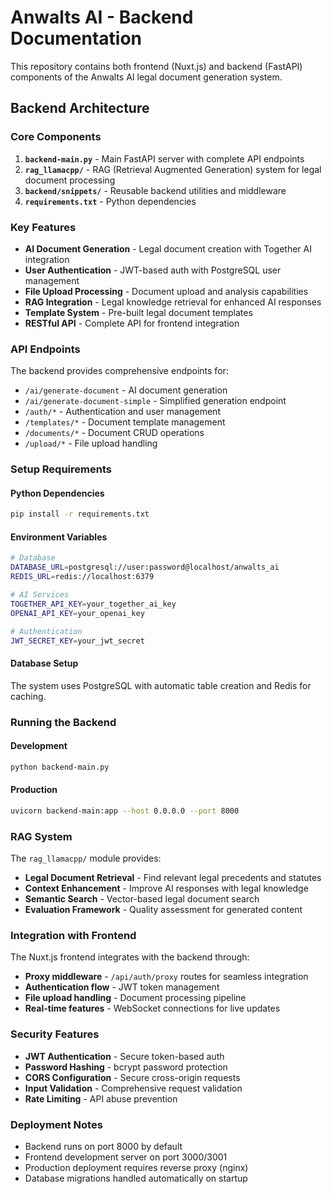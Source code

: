 # Anwalts AI - Backend Documentation

This repository contains both frontend (Nuxt.js) and backend (FastAPI) components of the Anwalts AI legal document generation system.

## Backend Architecture

### Core Components

1. **`backend-main.py`** - Main FastAPI server with complete API endpoints
2. **`rag_llamacpp/`** - RAG (Retrieval Augmented Generation) system for legal document processing
3. **`backend/snippets/`** - Reusable backend utilities and middleware
4. **`requirements.txt`** - Python dependencies

### Key Features

- **AI Document Generation** - Legal document creation with Together AI integration
- **User Authentication** - JWT-based auth with PostgreSQL user management  
- **File Upload Processing** - Document upload and analysis capabilities
- **RAG Integration** - Legal knowledge retrieval for enhanced AI responses
- **Template System** - Pre-built legal document templates
- **RESTful API** - Complete API for frontend integration

### API Endpoints

The backend provides comprehensive endpoints for:
- `/ai/generate-document` - AI document generation
- `/ai/generate-document-simple` - Simplified generation endpoint
- `/auth/*` - Authentication and user management
- `/templates/*` - Document template management
- `/documents/*` - Document CRUD operations
- `/upload/*` - File upload handling

### Setup Requirements

#### Python Dependencies
```bash
pip install -r requirements.txt
```

#### Environment Variables
```bash
# Database
DATABASE_URL=postgresql://user:password@localhost/anwalts_ai
REDIS_URL=redis://localhost:6379

# AI Services  
TOGETHER_API_KEY=your_together_ai_key
OPENAI_API_KEY=your_openai_key

# Authentication
JWT_SECRET_KEY=your_jwt_secret
```

#### Database Setup
The system uses PostgreSQL with automatic table creation and Redis for caching.

### Running the Backend

#### Development
```bash
python backend-main.py
```

#### Production
```bash
uvicorn backend-main:app --host 0.0.0.0 --port 8000
```

### RAG System

The `rag_llamacpp/` module provides:
- **Legal Document Retrieval** - Find relevant legal precedents and statutes
- **Context Enhancement** - Improve AI responses with legal knowledge
- **Semantic Search** - Vector-based legal document search
- **Evaluation Framework** - Quality assessment for generated content

### Integration with Frontend

The Nuxt.js frontend integrates with the backend through:
- **Proxy middleware** - `/api/auth/proxy` routes for seamless integration  
- **Authentication flow** - JWT token management
- **File upload handling** - Document processing pipeline
- **Real-time features** - WebSocket connections for live updates

### Security Features

- **JWT Authentication** - Secure token-based auth
- **Password Hashing** - bcrypt password protection
- **CORS Configuration** - Secure cross-origin requests  
- **Input Validation** - Comprehensive request validation
- **Rate Limiting** - API abuse prevention

### Deployment Notes

- Backend runs on port 8000 by default
- Frontend development server on port 3000/3001
- Production deployment requires reverse proxy (nginx)
- Database migrations handled automatically on startup